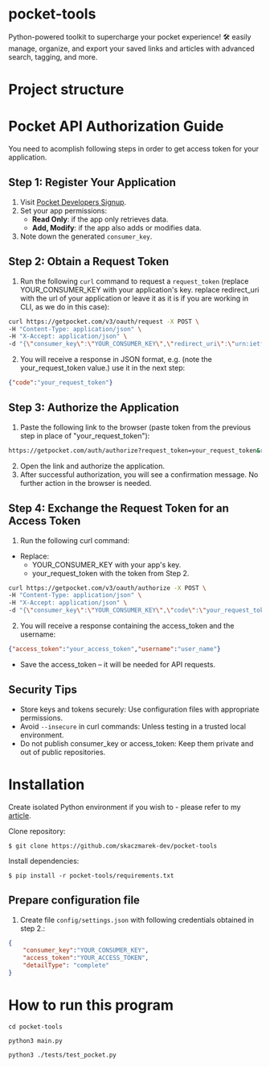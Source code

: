 # pocket-tools
Python-powered toolkit to supercharge your pocket experience! 🛠️ easily manage, organize, and export your saved links and articles with advanced search, tagging, and more.

# Project structure

# Pocket API Authorization Guide

You need to acomplish following steps in order to get access token for your application.

## Step 1: Register Your Application

1. Visit [Pocket Developers Signup](https://getpocket.com/developer/apps/new.php?&src=signup).
2. Set your app permissions:
   - **Read Only**: if the app only retrieves data.
   - **Add, Modify**: if the app also adds or modifies data.
3. Note down the generated `consumer_key`.

## Step 2: Obtain a Request Token

1. Run the following `curl` command to request a `request_token` (replace YOUR_CONSUMER_KEY with your application's key. replace redirect_uri with the url of your application or leave it as it is if you are working in CLI, as we do in this case):

```bash
curl https://getpocket.com/v3/oauth/request -X POST \
-H "Content-Type: application/json" \
-H "X-Accept: application/json" \
-d "{\"consumer_key\":\"YOUR_CONSUMER_KEY\",\"redirect_uri\":\"urn:ietf:wg:oauth:2.0:oob\"}"
```
2. You will receive a response in JSON format, e.g. (note the your_request_token value.) use it in the next step:

```json
{"code":"your_request_token"}
```

## Step 3: Authorize the Application

1. Paste the following link to the browser (paste token from the previous step in place of "your_request_token"):

```bash
https://getpocket.com/auth/authorize?request_token=your_request_token&redirect_uri=urn:ietf:wg:oauth:2.0:oob
```

2. Open the link and authorize the application.
3. After successful authorization, you will see a confirmation message. No further action in the browser is needed.

## Step 4: Exchange the Request Token for an Access Token

1. Run the following curl command:

- Replace:
    - YOUR_CONSUMER_KEY with your app's key.
    - your_request_token with the token from Step 2.

```bash
curl https://getpocket.com/v3/oauth/authorize -X POST \
-H "Content-Type: application/json" \
-H "X-Accept: application/json" \
-d "{\"consumer_key\":\"YOUR_CONSUMER_KEY\",\"code\":\"your_request_token\"}"
```

2. You will receive a response containing the access_token and the username:

```json
{"access_token":"your_access_token","username":"user_name"}
```
* Save the access_token – it will be needed for API requests.

## Security Tips

- Store keys and tokens securely: Use configuration files with appropriate permissions.
- Avoid `--insecure` in curl commands: Unless testing in a trusted local environment.
- Do not publish consumer_key or access_token: Keep them private and out of public repositories.

# Installation

Create isolated Python environment if you wish to - please refer to my [article](https://skaczmarek-dev.github.io/posts/python-venv/).

Clone repository:

```
$ git clone https://github.com/skaczmarek-dev/pocket-tools
```

Install dependencies:

```
$ pip install -r pocket-tools/requirements.txt
```

## Prepare configuration file

1. Create file `config/settings.json` with following credentials obtained in step 2.:

```json
{
    "consumer_key":"YOUR_CONSUMER_KEY",
    "access_token":"YOUR_ACCESS_TOKEN",
    "detailType": "complete"
}
```

# How to run this program

```
cd pocket-tools
```
```
python3 main.py
```
```
python3 ./tests/test_pocket.py
```
